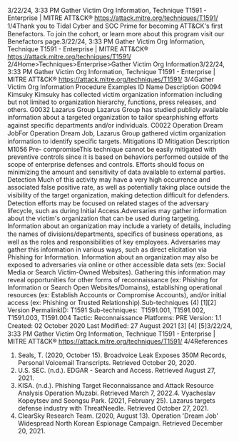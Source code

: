 3/22/24, 3:33 PM Gather Victim Org Information, Technique T1591 - Enterprise | MITRE ATT&CK®
https://attack.mitre.org/techniques/T1591/ 1/4Thank you to Tidal Cyber and SOC Prime for becoming ATT&CK's ﬁrst Benefactors. To join the cohort, or learn more about this program visit our
Benefactors page.3/22/24, 3:33 PM Gather Victim Org Information, Technique T1591 - Enterprise | MITRE ATT&CK®
https://attack.mitre.org/techniques/T1591/ 2/4Home>Techniques>Enterprise>Gather Victim Org Information3/22/24, 3:33 PM Gather Victim Org Information, Technique T1591 - Enterprise | MITRE ATT&CK®
https://attack.mitre.org/techniques/T1591/ 3/4Gather Victim Org Information
Procedure Examples
ID Name Description
G0094 Kimsuky Kimsuky has collected victim organization information including but not limited to organization hierarchy,
functions, press releases, and others.
G0032 Lazarus Group Lazarus Group has studied publicly available information about a targeted organization to tailor
spearphishing efforts against speciﬁc departments and/or individuals.
C0022 Operation
Dream JobFor Operation Dream Job, Lazarus Group gathered victim organization information to identify speciﬁc
targets.
Mitigations
ID Mitigation Description
M1056 Pre-
compromiseThis technique cannot be easily mitigated with preventive controls since it is based on behaviors performed
outside of the scope of enterprise defenses and controls. Efforts should focus on minimizing the amount
and sensitivity of data available to external parties.
Detection
Much of this activity may have a very high occurrence and associated false positive rate, as well as potentially taking place outside the
visibility of the target organization, making detection diﬃcult for defenders.
Detection efforts may be focused on related stages of the adversary lifecycle, such as during Initial Access.Adversaries may gather information about the victim's organization that can be used during targeting. Information about an organization
may include a variety of details, including the names of divisions/departments, speciﬁcs of business operations, as well as the roles and
responsibilities of key employees.
Adversaries may gather this information in various ways, such as direct elicitation via Phishing for Information. Information about an
organization may also be exposed to adversaries via online or other accessible data sets (ex: Social Media or Search Victim-Owned
Websites). Gathering this information may reveal opportunities for other forms of reconnaissance (ex: Phishing for Information or
Search Open Websites/Domains), establishing operational resources (ex: Establish Accounts or Compromise Accounts), and/or initial
access (ex: Phishing or Trusted Relationship).Sub-techniques (4)
[1][2]
Version PermalinkID: T1591
Sub-techniques:  T1591.001, T1591.002, T1591.003, T1591.004
 
Tactic: Reconnaissance
 
Platforms: PRE
Version: 1.1
Created: 02 October 2020
Last Modiﬁed: 27 August 2021
[3]
[4]
[5]3/22/24, 3:33 PM Gather Victim Org Information, Technique T1591 - Enterprise | MITRE ATT&CK®
https://attack.mitre.org/techniques/T1591/ 4/4References
1. Seals, T. (2020, October 15). Broadvoice Leak Exposes 350M
Records, Personal Voicemail Transcripts. Retrieved October
20, 2020.
2. U.S. SEC. (n.d.). EDGAR - Search and Access. Retrieved August
27, 2021.
3. KISA. (n.d.). Phishing Target Reconnaissance and Attack
Resource Analysis Operation Muzabi. Retrieved March 7,
2022.4. Vyacheslav Kopeytsev and Seongsu Park. (2021, February
25). Lazarus targets defense industry with ThreatNeedle.
Retrieved October 27, 2021.
5. ClearSky Research Team. (2020, August 13). Operation
'Dream Job' Widespread North Korean Espionage Campaign.
Retrieved December 20, 2021.